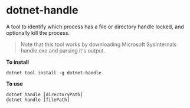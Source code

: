 ﻿# dotnet-handle

A tool to identify which process has a file or directory handle locked, and optionally kill the process.
> Note that this tool works by downloading Microsoft SysInternals handle.exe and parsing it's output.

**To install**
```
dotnet tool install -g dotnet-handle
```

**To use**
```
dotnet handle [directoryPath]
dotnet handle [filePath]
```
